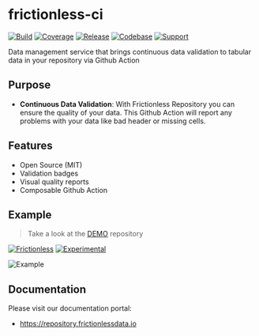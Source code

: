 # frictionless-ci

[![Build](https://img.shields.io/github/actions/workflow/status/frictionlessdata/repository/general.yaml?branch=main)](https://github.com/frictionlessdata/frictionless-ci/actions)
[![Coverage](https://img.shields.io/codecov/c/github/frictionlessdata/frictionless-ci/main)](https://codecov.io/gh/frictionlessdata/frictionless-ci)
[![Release](https://img.shields.io/github/v/release/frictionlessdata/frictionless-ci)](https://github.com/frictionlessdata/frictionless-ci/releases)
[![Codebase](https://img.shields.io/badge/codebase-github-brightgreen)](https://github.com/frictionlessdata/frictionless-ci)
[![Support](https://img.shields.io/badge/support-slack-brightgreen)](https://join.slack.com/t/frictionlessdata/shared_invite/zt-17kpbffnm-tRfDW_wJgOw8tJVLvZTrBg)

Data management service that brings continuous data validation to tabular data in your repository via Github Action

## Purpose

- **Continuous Data Validation**: With Frictionless Repository you can ensure the quality of your data. This Github Action will report any problems with your data like bad header or missing cells.

## Features

- Open Source (MIT)
- Validation badges
- Visual quality reports
- Composable Github Action

## Example

> Take a look at the [DEMO](https://github.com/frictionlessdata/frictionless-ci-demo) repository

[![Frictionless](https://github.com/frictionlessdata/frictionless-ci-demo/actions/workflows/frictionless.yaml/badge.svg)](https://repository.frictionlessdata.io/report?user=frictionlessdata&repo=frictionless-ci-demo&flow=frictionless)
[![Experimental](https://github.com/frictionlessdata/frictionless-ci-demo/actions/workflows/experimental.yaml/badge.svg)](https://repository.frictionlessdata.io/report?user=frictionlessdata&repo=frictionless-ci-demo&flow=experimental)

![Example](https://user-images.githubusercontent.com/557395/119179704-8b87c880-ba6f-11eb-8222-6f5f61a1e98b.png)

## Documentation

Please visit our documentation portal:
- https://repository.frictionlessdata.io
